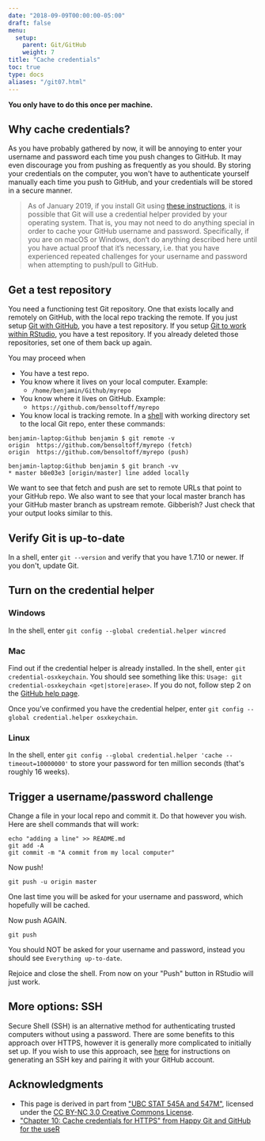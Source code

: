 ```yaml
---
date: "2018-09-09T00:00:00-05:00"
draft: false
menu:
  setup:
    parent: Git/GitHub
    weight: 7
title: "Cache credentials"
toc: true
type: docs
aliases: "/git07.html"
---
```




**You only have to do this once per machine.**

## Why cache credentials?

As you have probably gathered by now, it will be annoying to enter your username and password each time you push changes to GitHub. It may even discourage you from pushing as frequently as you should. By storing your credentials on the computer, you won't have to authenticate yourself manually each time you push to GitHub, and your credentials will be stored in a secure manner.

> As of January 2019, if you install Git using [these instructions](/setup/git/), it is possible that Git will use a credential helper provided by your operating system. That is, you may not need to do anything special in order to cache your GitHub username and password. Specifically, if you are on macOS or Windows, don’t do anything described here until you have actual proof that it’s necessary, i.e. that you have experienced repeated challenges for your username and password when attempting to push/pull to GitHub.

## Get a test repository

You need a functioning test Git repository. One that exists locally and remotely on GitHub, with the local repo tracking the remote. If you just setup [Git with GitHub](/setup/github/), you have a test repository. If you setup [Git to work within RStudio](/setup/git-with-rstudio/), you have a test repository. If you already deleted those repositories, set one of them back up again.

You may proceed when

* You have a test repo.
* You know where it lives on your local computer. Example:
    * `/home/benjamin/Github/myrepo`
* You know where it lives on GitHub. Example:
    * `https://github.com/bensoltoff/myrepo`
* You know local is tracking remote. In a [shell](/setup/shell/) with working directory set to the local Git repo, enter these commands:

```
benjamin-laptop:Github benjamin $ git remote -v
origin  https://github.com/bensoltoff/myrepo (fetch)
origin  https://github.com/bensoltoff/myrepo (push)

benjamin-laptop:Github benjamin $ git branch -vv
* master b8e03e3 [origin/master] line added locally
```

We want to see that fetch and push are set to remote URLs that point to your GitHub repo. We also want to see that your local master branch has your GitHub master branch as upstream remote. Gibberish? Just check that your output looks similar to this.

## Verify Git is up-to-date

In a shell, enter `git --version` and verify that you have 1.7.10 or newer. If you don't, update Git.

## Turn on the credential helper

### Windows

In the shell, enter `git config --global credential.helper wincred`

### Mac

Find out if the credential helper is already installed. In the shell, enter `git credential-osxkeychain`. You should see something like this: `Usage: git credential-osxkeychain <get|store|erase>`. If you do not, follow step 2 on the [GitHub help page](https://help.github.com/articles/caching-your-github-password-in-git/#platform-mac).

Once you’ve confirmed you have the credential helper, enter `git config --global credential.helper osxkeychain`.

### Linux

In the shell, enter `git config --global credential.helper 'cache --timeout=10000000'` to store your password for ten million seconds (that's roughly 16 weeks).

## Trigger a username/password challenge

Change a file in your local repo and commit it. Do that however you wish. Here are shell commands that will work:

```
echo "adding a line" >> README.md
git add -A
git commit -m "A commit from my local computer"
```

Now push!

```
git push -u origin master
```

One last time you will be asked for your username and password, which hopefully will be cached.

Now push AGAIN.

```
git push
```

You should NOT be asked for your username and password, instead you should see `Everything up-to-date`.

Rejoice and close the shell. From now on your "Push" button in RStudio will just work.

## More options: SSH

Secure Shell (SSH) is an alternative method for authenticating trusted computers without using a password. There are some benefits to this approach over HTTPS, however it is generally more complicated to initially set up. If you wish to use this approach, see [here](https://help.github.com/articles/generating-an-ssh-key/) for instructions on generating an SSH key and pairing it with your GitHub account.

## Acknowledgments


* This page is derived in part from ["UBC STAT 545A and 547M"](http://stat545.com), licensed under the [CC BY-NC 3.0 Creative Commons License](https://creativecommons.org/licenses/by-nc/3.0/).
* ["Chapter 10: Cache credentials for HTTPS" from Happy Git and GitHub for the useR](https://happygitwithr.com/credential-caching.html)
